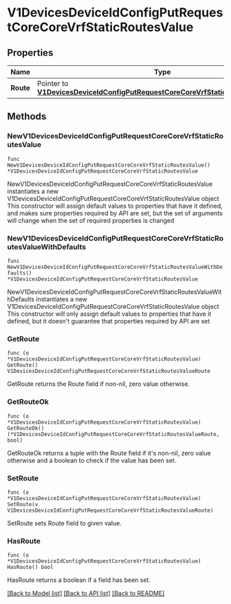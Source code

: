 # V1DevicesDeviceIdConfigPutRequestCoreCoreVrfStaticRoutesValue

## Properties

Name | Type | Description | Notes
------------ | ------------- | ------------- | -------------
**Route** | Pointer to [**V1DevicesDeviceIdConfigPutRequestCoreCoreVrfStaticRoutesValueRoute**](V1DevicesDeviceIdConfigPutRequestCoreCoreVrfStaticRoutesValueRoute.md) |  | [optional] 

## Methods

### NewV1DevicesDeviceIdConfigPutRequestCoreCoreVrfStaticRoutesValue

`func NewV1DevicesDeviceIdConfigPutRequestCoreCoreVrfStaticRoutesValue() *V1DevicesDeviceIdConfigPutRequestCoreCoreVrfStaticRoutesValue`

NewV1DevicesDeviceIdConfigPutRequestCoreCoreVrfStaticRoutesValue instantiates a new V1DevicesDeviceIdConfigPutRequestCoreCoreVrfStaticRoutesValue object
This constructor will assign default values to properties that have it defined,
and makes sure properties required by API are set, but the set of arguments
will change when the set of required properties is changed

### NewV1DevicesDeviceIdConfigPutRequestCoreCoreVrfStaticRoutesValueWithDefaults

`func NewV1DevicesDeviceIdConfigPutRequestCoreCoreVrfStaticRoutesValueWithDefaults() *V1DevicesDeviceIdConfigPutRequestCoreCoreVrfStaticRoutesValue`

NewV1DevicesDeviceIdConfigPutRequestCoreCoreVrfStaticRoutesValueWithDefaults instantiates a new V1DevicesDeviceIdConfigPutRequestCoreCoreVrfStaticRoutesValue object
This constructor will only assign default values to properties that have it defined,
but it doesn't guarantee that properties required by API are set

### GetRoute

`func (o *V1DevicesDeviceIdConfigPutRequestCoreCoreVrfStaticRoutesValue) GetRoute() V1DevicesDeviceIdConfigPutRequestCoreCoreVrfStaticRoutesValueRoute`

GetRoute returns the Route field if non-nil, zero value otherwise.

### GetRouteOk

`func (o *V1DevicesDeviceIdConfigPutRequestCoreCoreVrfStaticRoutesValue) GetRouteOk() (*V1DevicesDeviceIdConfigPutRequestCoreCoreVrfStaticRoutesValueRoute, bool)`

GetRouteOk returns a tuple with the Route field if it's non-nil, zero value otherwise
and a boolean to check if the value has been set.

### SetRoute

`func (o *V1DevicesDeviceIdConfigPutRequestCoreCoreVrfStaticRoutesValue) SetRoute(v V1DevicesDeviceIdConfigPutRequestCoreCoreVrfStaticRoutesValueRoute)`

SetRoute sets Route field to given value.

### HasRoute

`func (o *V1DevicesDeviceIdConfigPutRequestCoreCoreVrfStaticRoutesValue) HasRoute() bool`

HasRoute returns a boolean if a field has been set.


[[Back to Model list]](../README.md#documentation-for-models) [[Back to API list]](../README.md#documentation-for-api-endpoints) [[Back to README]](../README.md)


